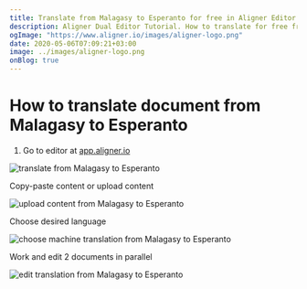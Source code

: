 ```yaml
---
title: Translate from Malagasy to Esperanto for free in Aligner Editor
description: Aligner Dual Editor Tutorial. How to translate for free from Malagasy to Esperanto. Aligner is multilingual document management platform. 
ogImage: "https://www.aligner.io/images/aligner-logo.png"
date: 2020-05-06T07:09:21+03:00
image: ../images/aligner-logo.png
onBlog: true
---
```


# How to translate document from Malagasy to Esperanto

1. Go to editor at [app.aligner.io](https://app.aligner.io "Aligner App web page")

![translate from Malagasy to Esperanto](../aligner-blank-editor.png "translate from Malagasy to Esperanto")

Copy-paste content or upload content

![upload content from Malagasy to Esperanto](../aligner-uploaded-document.png "upload content from Malagasy to Esperanto")

Choose desired language

![choose machine translation from Malagasy to Esperanto](../aligner-language-dropdown.png "choose machine translation from Malagasy to Esperanto")

Work and edit 2 documents in parallel

![edit translation from Malagasy to Esperanto](../aligner-double-sitded-editor.png "edit translation from Malagasy to Esperanto")

